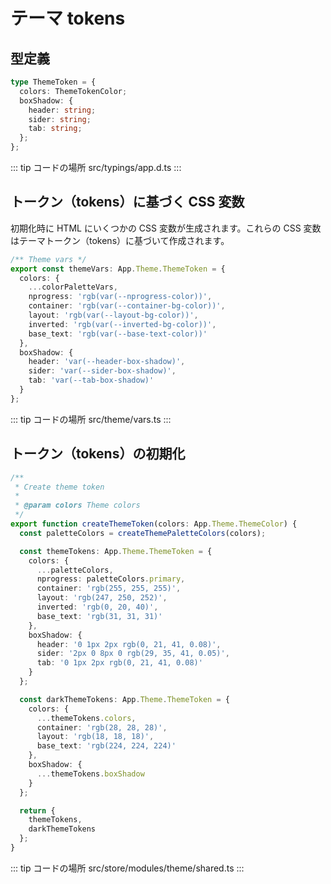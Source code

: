 # テーマ tokens

## 型定義

```ts
type ThemeToken = {
  colors: ThemeTokenColor;
  boxShadow: {
    header: string;
    sider: string;
    tab: string;
  };
};
```

::: tip コードの場所
src/typings/app.d.ts
:::

## トークン（tokens）に基づく CSS 変数

初期化時に HTML にいくつかの CSS 変数が生成されます。これらの CSS 変数はテーマトークン（tokens）に基づいて作成されます。

```ts
/** Theme vars */
export const themeVars: App.Theme.ThemeToken = {
  colors: {
    ...colorPaletteVars,
    nprogress: 'rgb(var(--nprogress-color))',
    container: 'rgb(var(--container-bg-color))',
    layout: 'rgb(var(--layout-bg-color))',
    inverted: 'rgb(var(--inverted-bg-color))',
    base_text: 'rgb(var(--base-text-color))'
  },
  boxShadow: {
    header: 'var(--header-box-shadow)',
    sider: 'var(--sider-box-shadow)',
    tab: 'var(--tab-box-shadow)'
  }
};
```

::: tip コードの場所
src/theme/vars.ts
:::

## トークン（tokens）の初期化

```ts
/**
 * Create theme token
 *
 * @param colors Theme colors
 */
export function createThemeToken(colors: App.Theme.ThemeColor) {
  const paletteColors = createThemePaletteColors(colors);

  const themeTokens: App.Theme.ThemeToken = {
    colors: {
      ...paletteColors,
      nprogress: paletteColors.primary,
      container: 'rgb(255, 255, 255)',
      layout: 'rgb(247, 250, 252)',
      inverted: 'rgb(0, 20, 40)',
      base_text: 'rgb(31, 31, 31)'
    },
    boxShadow: {
      header: '0 1px 2px rgb(0, 21, 41, 0.08)',
      sider: '2px 0 8px 0 rgb(29, 35, 41, 0.05)',
      tab: '0 1px 2px rgb(0, 21, 41, 0.08)'
    }
  };

  const darkThemeTokens: App.Theme.ThemeToken = {
    colors: {
      ...themeTokens.colors,
      container: 'rgb(28, 28, 28)',
      layout: 'rgb(18, 18, 18)',
      base_text: 'rgb(224, 224, 224)'
    },
    boxShadow: {
      ...themeTokens.boxShadow
    }
  };

  return {
    themeTokens,
    darkThemeTokens
  };
}
```

::: tip コードの場所
src/store/modules/theme/shared.ts
:::
